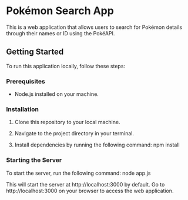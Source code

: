 # Pokémon Search App

This is a web application that allows users to search for Pokémon details through their
names or ID using the PokéAPI.

## Getting Started

To run this application locally, follow these steps:

### Prerequisites

- Node.js installed on your machine.

### Installation

1. Clone this repository to your local machine.

2. Navigate to the project directory in your terminal.

3. Install dependencies by running the following command: npm install

### Starting the Server

To start the server, run the following command: node app.js

This will start the server at http://localhost:3000 by default. Go to http://localhost:3000 on your browser to access the web application.
